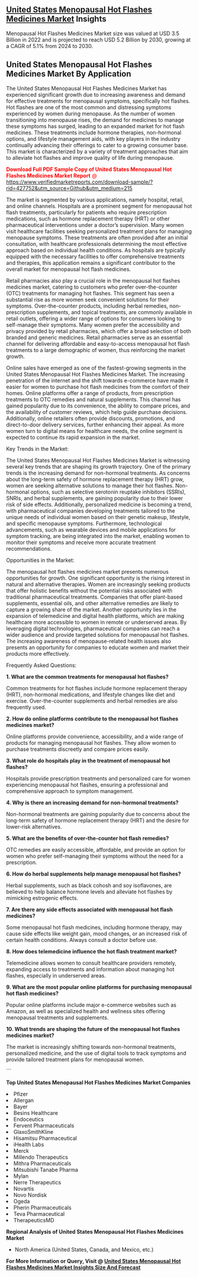<h2><a href="https://www.verifiedmarketreports.com/download-sample/?rid=427752&amp;utm_source=Github&amp;utm_medium=215" target="_blank">United States Menopausal Hot Flashes Medicines Market</a> Insights</h2><p>Menopausal Hot Flashes Medicines Market size was valued at USD 3.5 Billion in 2022 and is projected to reach USD 5.2 Billion by 2030, growing at a CAGR of 5.1% from 2024 to 2030.</p><p><h2>United States Menopausal Hot Flashes Medicines Market By Application</h2><p>The United States Menopausal Hot Flashes Medicines Market has experienced significant growth due to increasing awareness and demand for effective treatments for menopausal symptoms, specifically hot flashes. Hot flashes are one of the most common and distressing symptoms experienced by women during menopause. As the number of women transitioning into menopause rises, the demand for medicines to manage these symptoms has surged, leading to an expanded market for hot flash medicines. These treatments include hormone therapies, non-hormonal options, and lifestyle management aids, with key players in the industry continually advancing their offerings to cater to a growing consumer base. This market is characterized by a variety of treatment approaches that aim to alleviate hot flashes and improve quality of life during menopause. <p><span class=""><span style="color: #ff0000;"><strong>Download Full PDF Sample Copy of United States Menopausal Hot Flashes Medicines Market Report</strong> @ </span><a href="https://www.verifiedmarketreports.com/download-sample/?rid=427752&amp;utm_source=Github&amp;utm_medium=215" target="_blank">https://www.verifiedmarketreports.com/download-sample/?rid=427752&amp;utm_source=Github&amp;utm_medium=215</a></span></p>The market is segmented by various applications, namely hospital, retail, and online channels. Hospitals are a prominent segment for menopausal hot flash treatments, particularly for patients who require prescription medications, such as hormone replacement therapy (HRT) or other pharmaceutical interventions under a doctor’s supervision. Many women visit healthcare facilities seeking personalized treatment plans for managing menopause symptoms. These treatments are often provided after an initial consultation, with healthcare professionals determining the most effective approach based on individual health conditions. As hospitals are typically equipped with the necessary facilities to offer comprehensive treatments and therapies, this application remains a significant contributor to the overall market for menopausal hot flash medicines.</p><p>Retail pharmacies also play a crucial role in the menopausal hot flashes medicines market, catering to customers who prefer over-the-counter (OTC) treatments for managing hot flashes. This segment has seen a substantial rise as more women seek convenient solutions for their symptoms. Over-the-counter products, including herbal remedies, non-prescription supplements, and topical treatments, are commonly available in retail outlets, offering a wider range of options for consumers looking to self-manage their symptoms. Many women prefer the accessibility and privacy provided by retail pharmacies, which offer a broad selection of both branded and generic medicines. Retail pharmacies serve as an essential channel for delivering affordable and easy-to-access menopausal hot flash treatments to a large demographic of women, thus reinforcing the market growth.</p><p>Online sales have emerged as one of the fastest-growing segments in the United States Menopausal Hot Flashes Medicines Market. The increasing penetration of the internet and the shift towards e-commerce have made it easier for women to purchase hot flash medicines from the comfort of their homes. Online platforms offer a range of products, from prescription treatments to OTC remedies and natural supplements. This channel has gained popularity due to its convenience, the ability to compare prices, and the availability of customer reviews, which help guide purchase decisions. Additionally, online retailers often provide discounts, promotions, and direct-to-door delivery services, further enhancing their appeal. As more women turn to digital means for healthcare needs, the online segment is expected to continue its rapid expansion in the market.</p><p>Key Trends in the Market:</p><p>The United States Menopausal Hot Flashes Medicines Market is witnessing several key trends that are shaping its growth trajectory. One of the primary trends is the increasing demand for non-hormonal treatments. As concerns about the long-term safety of hormone replacement therapy (HRT) grow, women are seeking alternative solutions to manage their hot flashes. Non-hormonal options, such as selective serotonin reuptake inhibitors (SSRIs), SNRIs, and herbal supplements, are gaining popularity due to their lower risk of side effects. Additionally, personalized medicine is becoming a trend, with pharmaceutical companies developing treatments tailored to the unique needs of individual women based on their genetic makeup, lifestyle, and specific menopause symptoms. Furthermore, technological advancements, such as wearable devices and mobile applications for symptom tracking, are being integrated into the market, enabling women to monitor their symptoms and receive more accurate treatment recommendations.</p><p>Opportunities in the Market:</p><p>The menopausal hot flashes medicines market presents numerous opportunities for growth. One significant opportunity is the rising interest in natural and alternative therapies. Women are increasingly seeking products that offer holistic benefits without the potential risks associated with traditional pharmaceutical treatments. Companies that offer plant-based supplements, essential oils, and other alternative remedies are likely to capture a growing share of the market. Another opportunity lies in the expansion of telemedicine and digital health platforms, which are making healthcare more accessible to women in remote or underserved areas. By leveraging digital technologies, pharmaceutical companies can reach a wider audience and provide targeted solutions for menopausal hot flashes. The increasing awareness of menopause-related health issues also presents an opportunity for companies to educate women and market their products more effectively.</p><p>Frequently Asked Questions:</p><p><strong>1. What are the common treatments for menopausal hot flashes?</strong></p><p>Common treatments for hot flashes include hormone replacement therapy (HRT), non-hormonal medications, and lifestyle changes like diet and exercise. Over-the-counter supplements and herbal remedies are also frequently used.</p><p><strong>2. How do online platforms contribute to the menopausal hot flashes medicines market?</strong></p><p>Online platforms provide convenience, accessibility, and a wide range of products for managing menopausal hot flashes. They allow women to purchase treatments discreetly and compare prices easily.</p><p><strong>3. What role do hospitals play in the treatment of menopausal hot flashes?</strong></p><p>Hospitals provide prescription treatments and personalized care for women experiencing menopausal hot flashes, ensuring a professional and comprehensive approach to symptom management.</p><p><strong>4. Why is there an increasing demand for non-hormonal treatments?</strong></p><p>Non-hormonal treatments are gaining popularity due to concerns about the long-term safety of hormone replacement therapy (HRT) and the desire for lower-risk alternatives.</p><p><strong>5. What are the benefits of over-the-counter hot flash remedies?</strong></p><p>OTC remedies are easily accessible, affordable, and provide an option for women who prefer self-managing their symptoms without the need for a prescription.</p><p><strong>6. How do herbal supplements help manage menopausal hot flashes?</strong></p><p>Herbal supplements, such as black cohosh and soy isoflavones, are believed to help balance hormone levels and alleviate hot flashes by mimicking estrogenic effects.</p><p><strong>7. Are there any side effects associated with menopausal hot flash medicines?</strong></p><p>Some menopausal hot flash medicines, including hormone therapy, may cause side effects like weight gain, mood changes, or an increased risk of certain health conditions. Always consult a doctor before use.</p><p><strong>8. How does telemedicine influence the hot flash treatment market?</strong></p><p>Telemedicine allows women to consult healthcare providers remotely, expanding access to treatments and information about managing hot flashes, especially in underserved areas.</p><p><strong>9. What are the most popular online platforms for purchasing menopausal hot flash medicines?</strong></p><p>Popular online platforms include major e-commerce websites such as Amazon, as well as specialized health and wellness sites offering menopausal treatments and supplements.</p><p><strong>10. What trends are shaping the future of the menopausal hot flashes medicines market?</strong></p><p>The market is increasingly shifting towards non-hormonal treatments, personalized medicine, and the use of digital tools to track symptoms and provide tailored treatment plans for menopausal women.</p>```</p><p><strong>Top United States Menopausal Hot Flashes Medicines Market Companies</strong></p><div data-test-id=""><p><li>Pfizer</li><li> Allergan</li><li> Bayer</li><li> Besins Healthcare</li><li> Endoceutics</li><li> Fervent Pharmaceuticals</li><li> GlaxoSmithKline</li><li> Hisamitsu Pharmaceutical</li><li> iHealth Labs</li><li> Merck</li><li> Millendo Therapeutics</li><li> Mithra Pharmaceuticals</li><li> Mitsubishi Tanabe Pharma</li><li> Mylan</li><li> Nerre Therapeutics</li><li> Novartis</li><li> Novo Nordisk</li><li> Ogeda</li><li> Pherin Pharmaceuticals</li><li> Teva Pharmaceutical</li><li> TherapeuticsMD</li></p><div><strong>Regional Analysis of&nbsp;United States Menopausal Hot Flashes Medicines Market</strong></div><ul><li dir="ltr"><p dir="ltr">North America&nbsp;(United States, Canada, and Mexico, etc.)</p></li></ul><p><strong>For More Information or Query, Visit @&nbsp;</strong><strong><a href="https://www.verifiedmarketreports.com/product/menopausal-hot-flashes-medicines-market/?utm_source=Github&amp;utm_medium=215" target="_blank">United States Menopausal Hot Flashes Medicines Market Insights Size And Forecast</a></strong></p></div>
